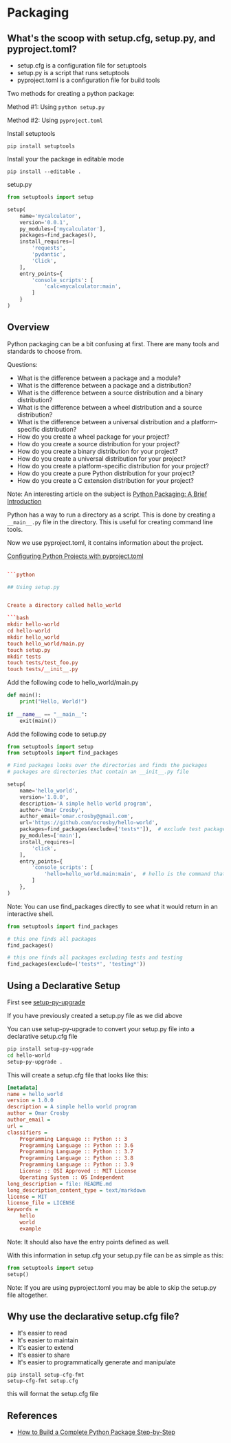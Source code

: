 # Packaging

## What's the scoop with setup.cfg, setup.py, and pyproject.toml?

- setup.cfg is a configuration file for setuptools
- setup.py is a script that runs setuptools
- pyproject.toml is a configuration file for build tools

Two methods for creating a python package:

Method #1: Using `python setup.py`

Method #2: Using `pyproject.toml`

Install setuptools

```shell
pip install setuptools
```

Install your the package in editable mode

```shell
pip install --editable .
```

setup.py

```python
from setuptools import setup

setup(
    name='mycalculator',
    version='0.0.1',
    py_modules=['mycalculator'],
    packages=find_packages(),
    install_requires=[
        'requests',
        'pydantic',
        'Click',
    ],
    entry_points={
        'console_scripts': [
            'calc=mycalculator:main',
        ]
    }
)
```

## Overview

Python packaging can be a bit confusing at first. There are many tools and standards to choose from.


Questions:

- What is the difference between a package and a module?
- What is the difference between a package and a distribution?
- What is the difference between a source distribution and a binary distribution?
- What is the difference between a wheel distribution and a source distribution?
- What is the difference between a universal distribution and a platform-specific distribution?
- How do you create a wheel package for your project?
- How do you create a source distribution for your project?
- How do you create a binary distribution for your project?
- How do you create a universal distribution for your project?
- How do you create a platform-specific distribution for your project?
- How do you create a pure Python distribution for your project?
- How do you create a C extension distribution for your project?

Note: An interesting article on the subject is [Python Packaging: A Brief Introduction](https://realpython.com/python-packaging/)

Python has a way to run a directory as a script. This is done by creating a `__main__.py` file in the directory. 
This is useful for creating command line tools.

Now we use pyproject.toml, it contains information about the project.

[Configuring Python Projects with pyproject.toml](https://setuptools.pypa.io/en/latest/userguide/pyproject_config.html)

```toml

```python

## Using setup.py


Create a directory called hello_world

```bash
mkdir hello-world
cd hello-world
mkdir hello_world
touch hello_world/main.py
touch setup.py
mkdir tests
touch tests/test_foo.py
touch tests/__init__.py
```

Add the following code to hello_world/main.py

```python
def main():
    print("Hello, World!")
    
if __name__ == "__main__":
    exit(main())    
```

Add the following code to setup.py

```python
from setuptools import setup
from setuptools import find_packages

# Find packages looks over the directories and finds the packages
# packages are directories that contain an __init__.py file

setup(
    name='hello_world',
    version='1.0.0',
    description='A simple hello world program',
    author='Omar Crosby',
    author_email='omar.crosby@gmail.com',
    url='https://github.com/ocrosby/hello-world',
    packages=find_packages(exclude=['tests*']),  # exclude test packages
    py_modules=['main'],
    install_requires=[
        'click',
    ],
    entry_points={
        'console_scripts': [
            'hello=hello_world.main:main',  # hello is the command that will be created
        ]
    },
)
```

Note: You can use find_packages directly to see what it would return in an interactive shell.

```python
from setuptools import find_packages

# this one finds all packages
find_packages()

# this one finds all packages excluding tests and testing
find_packages(exclude=('tests*', 'testing*'))
```

## Using a Declarative Setup

First see [setup-py-upgrade](https://github.com/asottile/setup-py-upgrade)

If you have previously created a setup.py file as we did above

You can use setup-py-upgrade to convert your setup.py file into a declarative setup.cfg file

```bash
pip install setup-py-upgrade
cd hello-world
setup-py-upgrade .
```

This will create a setup.cfg file that looks like this:

```ini
[metadata]
name = hello_world
version = 1.0.0
description = A simple hello world program
author = Omar Crosby
author_email =
url =
classifiers =
    Programming Language :: Python :: 3
    Programming Language :: Python :: 3.6
    Programming Language :: Python :: 3.7
    Programming Language :: Python :: 3.8
    Programming Language :: Python :: 3.9
    License :: OSI Approved :: MIT License
    Operating System :: OS Independent
long_description = file: README.md
long_description_content_type = text/markdown
license = MIT
license_file = LICENSE
keywords =
    hello
    world
    example
```

Note: It should also have the entry points defined as well.

With this information in setup.cfg your setup.py file can be as simple as this:

```python
from setuptools import setup
setup()
```

Note: If you are using pyproject.toml you may be able to skip the setup.py file altogether.

## Why use the declarative setup.cfg file?

- It's easier to read
- It's easier to maintain
- It's easier to extend
- It's easier to share
- It's easier to programmatically generate and manipulate


```shell
pip install setup-cfg-fmt
setup-cfg-fmt setup.cfg
```

this will format the setup.cfg file

## References

- [How to Build a Complete Python Package Step-by-Step](https://www.youtube.com/watch?v=5KEObONUkik)